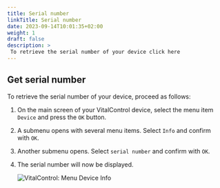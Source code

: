 ```yaml
---
title: Serial number
linkTitle: Serial number
date: 2023-09-14T10:01:35+02:00
weight: 1
draft: false
description: >
 To retrieve the serial number of your device click here
---
```

## Get serial number

To retrieve the serial number of your device, proceed as follows:

1. On the main screen of your VitalControl device, select the menu item `Device` and press the `OK` button.

2. A submenu opens with several menu items. Select `Info` and confirm with `OK`.

3. Another submenu opens. Select `serial number` and confirm with `OK`.

4. The serial number will now be displayed.

   ![VitalControl: Menu Device Info](../images/serialnumber.png "Get serial number")
